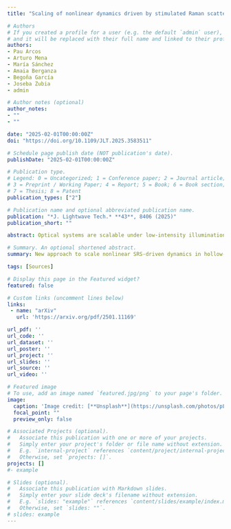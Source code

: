 ```yaml
---
title: "Scaling of nonlinear dynamics driven by stimulated Raman scattering in gas-filled hollow-core fibers"

# Authors
# If you created a profile for a user (e.g. the default `admin` user), write the username (folder name) here 
# and it will be replaced with their full name and linked to their profile.
authors:
- Pau Arcos
- Arturo Mena
- María Sánchez
- Amaia Berganza
- Begoña García
- Joseba Zubia
- admin

# Author notes (optional)
author_notes:
- ""
- ""

date: "2025-02-01T00:00:00Z"
doi: "https://doi.org/10.1109/JLT.2025.3583511"

# Schedule page publish date (NOT publication's date).
publishDate: "2025-02-01T00:00:00Z"

# Publication type.
# Legend: 0 = Uncategorized; 1 = Conference paper; 2 = Journal article;
# 3 = Preprint / Working Paper; 4 = Report; 5 = Book; 6 = Book section;
# 7 = Thesis; 8 = Patent
publication_types: ["2"]

# Publication name and optional abbreviated publication name.
publication: "*J. Lightwave Tech.* **43**, 8406 (2025)"
publication_short: ""

abstract: Optical systems are scalable under low-intensity illumination since their governing equations are linearly dependent of the optical signal strength. Nonetheless, in high-intensity regimes, the induced polarization becomes nonlinear, rendering the simple scalability of the previous systems invalid. Despite this, canonical nonlinear phenomena such as filamentation and high-harmonic generation in free space have recently been demonstrated to be scalable. Here we will discuss the extension of the scale-invariance paradigm to stimulated Raman scattering and molecular modulation in hollow anti-resonant fibers filled with Raman-active gases. We have found that the complex in-fiber dynamics can be accurately reproduced under very different conditions by keeping the so-called gain reduction factor, that accounts for the coupling of the interacting fields, as well as the dephasing time unaltered. Such scaling strategy enables access to equivalent nonlinear propagation scenarios without sacrificing performance, laying the foundations for the design of nonlinear devices operating in exotic frequencies, like the ultraviolet, or quantum frequency convertors of non-classical light.

# Summary. An optional shortened abstract.
summary: New approach to scale nonlinear SRS-driven dynamics in hollow-core fibres! 

tags: [Sources]

# Display this page in the Featured widget?
featured: false

# Custom links (uncomment lines below)
links:
 - name: "arXiv"
   url: 'https://arxiv.org/pdf/2501.11169'

url_pdf: ''
url_code: ''
url_dataset: ''
url_poster: ''
url_project: ''
url_slides: ''
url_source: ''
url_video: ''

# Featured image
# To use, add an image named `featured.jpg/png` to your page's folder. 
image:
  caption: 'Image credit: [**Unsplash**](https://unsplash.com/photos/pLCdAaMFLTE)'
  focal_point: ""
  preview_only: false

# Associated Projects (optional).
#   Associate this publication with one or more of your projects.
#   Simply enter your project's folder or file name without extension.
#   E.g. `internal-project` references `content/project/internal-project/index.md`.
#   Otherwise, set `projects: []`.
projects: []
#- example

# Slides (optional).
#   Associate this publication with Markdown slides.
#   Simply enter your slide deck's filename without extension.
#   E.g. `slides: "example"` references `content/slides/example/index.md`.
#   Otherwise, set `slides: ""`.
# slides: example
---
```

